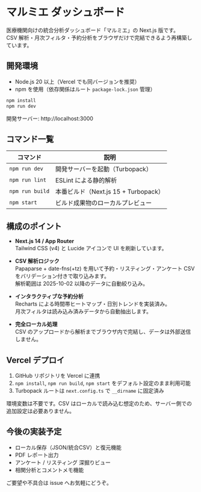 # マルミエ ダッシュボード

医療機関向けの統合分析ダッシュボード「マルミエ」の Next.js 版です。  
CSV 解析・月次フィルタ・予約分析をブラウザだけで完結できるよう再構築しています。

## 開発環境

- Node.js 20 以上（Vercel でも同バージョンを推奨）
- npm を使用（依存関係はルート `package-lock.json` 管理）

```bash
npm install
npm run dev
```

開発サーバー: http://localhost:3000

## コマンド一覧

| コマンド           | 説明                                   |
|--------------------|----------------------------------------|
| `npm run dev`      | 開発サーバーを起動（Turbopack）        |
| `npm run lint`     | ESLint による静的解析                  |
| `npm run build`    | 本番ビルド（Next.js 15 + Turbopack）   |
| `npm start`        | ビルド成果物のローカルプレビュー       |

## 構成のポイント

- **Next.js 14 / App Router**  
  Tailwind CSS (v4) と Lucide アイコンで UI を刷新しています。

- **CSV 解析ロジック**  
  Papaparse + date-fns(+tz) を用いて予約・リスティング・アンケート CSV をバリデーション付きで取り込みます。  
  解析範囲は 2025-10-02 以降のデータに自動絞り込み。

- **インタラクティブな予約分析**  
  Recharts による時間帯ヒートマップ・日別トレンドを実装済み。  
  月次フィルタは読み込み済みデータから自動抽出します。

- **完全ローカル処理**  
  CSV のアップロードから解析までブラウザ内で完結し、データは外部送信しません。

## Vercel デプロイ

1. GitHub リポジトリを Vercel に連携  
2. `npm install`, `npm run build`, `npm start` をデフォルト設定のまま利用可能  
3. Turbopack ルートは `next.config.ts` で `__dirname` に固定済み

環境変数は不要です。CSV はローカルで読み込む想定のため、サーバー側での追加設定は必要ありません。

## 今後の実装予定

- ローカル保存（JSON/統合CSV）と復元機能
- PDF レポート出力
- アンケート / リスティング 深掘りビュー
- 相関分析とコメントメモ機能

ご要望や不具合は issue へお気軽にどうぞ。
